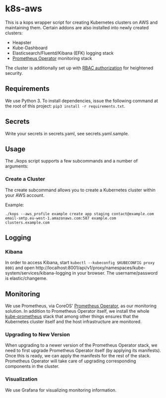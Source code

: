 # k8s-aws
This is a kops wrapper script for creating Kubernetes clusters on AWS and maintaining them.
Certain addons are also installed into newly created clusters:

* Heapster
* Kube-Dashboard
* Elasticsearch/Fluentd/Kibana (EFK) logging stack
* [Prometheus Operator](https://github.com/coreos/prometheus-operator) monitoring stack

The cluster is additionally set up with
[RBAC authorization](https://kubernetes.io/docs/admin/authorization/rbac/) for heightened security.

## Requirements
We use Python 3. To install dependencies, issue the following command at the root of this project:
`pip3 install -r requirements.txt`.

## Secrets
Write your secrets in secrets.yaml, see secrets.yaml.sample.

## Usage
The ./kops script supports a few subcommands and a number of arguments:

### Create a Cluster
The create subcommand allows you to create a Kubernetes cluster within your AWS account.

Example:

```
./kops --aws_profile example create app staging contact@example.com email-smtp.eu-west-1.amazonaws.com:587 example.com clusters.example.com
```

## Logging
### Kibana
In order to access Kibana, start `kubectl --kubeconfig $KUBECONFIG proxy 8001` and open
http://localhost:8001/api/v1/proxy/namespaces/kube-system/services/kibana-logging in your browser.
The username/password is elastic/changeme.

## Monitoring
We use Prometheus, via CoreOS'
[Prometheus Operator](https://github.com/coreos/prometheus-operator), as our monitoring solution.
In addition to Prometheus Operator itself, we install the whole
[kube-prometheus](https://github.com/coreos/prometheus-operator/tree/master/contrib/kube-prometheus)
stack that among other things ensures that the Kubernetes cluster itself and the host
infrastructure are monitored.

### Upgrading to New Version
When upgrading to a newer version of the Prometheus Operator stack, we need to first upgrade
Prometheus Operator itself (by applying its manifests). Once this is ready, we can apply the
manifests for the rest of the stack. Prometheus Operator will take care of upgrading corresponding
components in the cluster.

### Visualization
We use Grafana for visualizing monitoring information.
